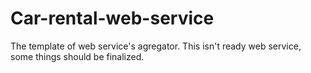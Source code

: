 # Car-rental-web-service
The template of web service's agregator.
This isn't ready web service, some things should be finalized. 
